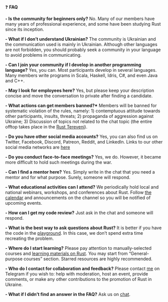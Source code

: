 ❓ **FAQ**

__- Is the community for beginners only?__
No. Many of our members have many years of professional experience, and some have been studying Rust since its inception.

__- What if I don’t understand Ukrainian?__
The community is Ukrainian and the communication used is mainly in Ukrainian. Although other languages are not forbidden, you should probably seek a community in your language to avoid problems in communicating.

__- Can I join your community if I develop in another programming language?__
Yes, you can. Most participants develop in several languages. Many members write programs in Scala, Haskell, Idris, C#, and even Java and C++.

__- May I look for employees here?__
Yes, but please keep your description concise and move the conversation to private after finding a candidate.

__- What actions can get members banned?*__
Members will be banned for systematic violation of the rules, namely: 1) contemptuous attitude towards other participants, insults, threats; 2) propaganda of aggression against Ukraine; 3) Discussion of topics not related to the chat topic (the entire offtop takes place in the [Rust Tereveni](https://t.me/rust_tereveni)).

__- Do you have other social media accounts?__
Yes, you can also find us on Twitter, Facebook, Discord, Patreon, Reddit, and LinkedIn. Links to our other social media networks are [here](https://t.me/rustlang_ua/2383)   

__- Do you conduct face-to-face meetings?__
Yes, we do. However, it became more difficult to hold such meetings during the war. 

__- Can I find a mentor here?__
Yes. Simply write in the chat that you need a mentor and for what purpose. Surely, someone will respond.

__- What educational activities can I attend?__
We periodically hold local and national webinars, workshops, and conferences about Rust. Follow  [the calendar](https://calendar.google.com/calendar/u/0?cid=OWpobWZuYTJmdjcyNjFxNjNzaDV1aHZhNWNAZ3JvdXAuY2FsZW5kYXIuZ29vZ2xlLmNvbQ) and announcements on the channel so you will be notified of upcoming events.

__- How can I get my code review?__
Just ask in the chat and someone will respond.

__- What is the best way to ask questions about Rust?__
It is better if you have the code in the [playground](https://play.rust-lang.org/). In this case, we don’t spend extra time recreating the problem.

__- Where do I start learning?__
Please pay attention to manually-selected courses and [learning materials on Rust](https://github.com/rust-lang-ua/learn_rust_together). You may start from “General-purpose courses” section. Starred resources are highly recommended.

__- Who do I contact for collaboration and feedback?__
Please contact [me](https://t.me/wandalen_me) on Telegram if you wish to: help with moderation, host an event, provide comments, or make any other contributions to the promotion of Rust in Ukraine.

__- What if I didn’t find an answer in the FAQ?__
Ask us on [chat](https://t.me/rustlang_ua).
